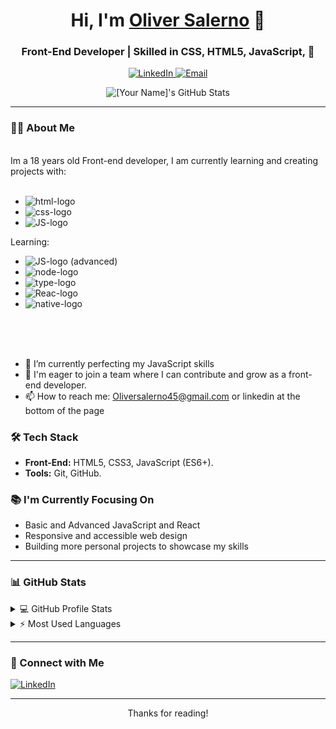 <h1 align="center">Hi, I'm <a href="[Your Portfolio Website]">Oliver Salerno</a> 👋</h1>
<h3 align="center"> Front-End Developer | Skilled in CSS, HTML5, JavaScript,  🌟</h3>

<p align="center">
  <a href="https://www.linkedin.com/in/oliver-salerno-b470532a4/">
    <img alt="LinkedIn" src="https://img.shields.io/badge/LinkedIn-oliver salerno-blue?style=flat&logo=linkedin">
  </a>
  <a href="mailto:oliversalerno45@gmail.com">
    <img alt="Email" src="https://img.shields.io/badge/Email-me-brightgreen">
  </a>
</p>

<p align="center">
  <img src="https://github-readme-stats.vercel.app/api?username=OliverSalerno&show_icons=true&theme=tokyonight" alt="[Your Name]'s GitHub Stats" />
</p>

---

### 👨‍💻 About Me
<br>
Im a 18 years old Front-end developer, I am currently learning and creating projects with:
<br>
<br>

- <img src="https://img.shields.io/badge/HTML5-E34F26?style=for-the-badge&logo=html5&logoColor=white" alt="html-logo">
- <img src="https://img.shields.io/badge/CSS3-1572B6?style=for-the-badge&logo=css3&logoColor=white" alt="css-logo">
- <img src="https://img.shields.io/badge/JavaScript-F7DF1E?style=for-the-badge&logo=javascript&logoColor=black" alt="JS-logo">
Learning:
- <img src="https://img.shields.io/badge/JavaScript-F7DF1E?style=for-the-badge&logo=javascript&logoColor=black" alt="JS-logo"> (advanced)
- <img src="https://img.shields.io/badge/Node.js-43853D?style=for-the-badge&logo=node.js&logoColor=white" alt="node-logo">
- <img src="https://img.shields.io/badge/TypeScript-007ACC?style=for-the-badge&logo=typescript&logoColor=white" alt="type-logo">
- <img src="https://img.shields.io/badge/React-20232A?style=for-the-badge&logo=react&logoColor=61DAFB" alt="Reac-logo">
- <img src="https://img.shields.io/badge/React_Native-20232A?style=for-the-badge&logo=react&logoColor=61DAFB" alt="native-logo">
<br>
<br>
<br>

- 🌱 I’m currently perfecting my JavaScript skills
- 💬 I'm eager to join a team where I can contribute and grow as a front-end developer.
- 📫 How to reach me: Oliversalerno45@gmail.com or linkedin at the bottom of the page
### 🛠 Tech Stack

- **Front-End:** HTML5, CSS3, JavaScript (ES6+).
- **Tools:** Git, GitHub.

### 📚 I'm Currently Focusing On

- Basic and Advanced JavaScript and React 
- Responsive and accessible web design
- Building more personal projects to showcase my skills

---

### 📊 GitHub Stats

<details>
  <summary>💻 GitHub Profile Stats</summary>
  <br/>
  <img alt="GitHub Stats" src="https://github-readme-stats.vercel.app/api?username=OliverSalerno&show_icons=true&theme=algolia" />
</details>

<details>
  <summary>⚡ Most Used Languages</summary>
  <br/>
  <img alt="GitHub Languages" src="https://github-readme-stats.vercel.app/api/top-langs/?username=OliverSalerno&layout=compact&theme=algolia" />
</details>

---

### 🤝 Connect with Me

<p>
  <a href="https://www.linkedin.com/in/oliver-salerno-b470532a4/"><img alt="LinkedIn" src="https://img.shields.io/badge/LinkedIn-oliver salerno-blue?style=flat&logo=linkedin"></a>
  <a href="mailto:Oliversalerno45@gmail.com><img alt="Email" src="https://img.shields.io/badge/Email-me-brightgreen"></a>
</p>

---

<footer align="center">
  Thanks for reading!
</footer>
